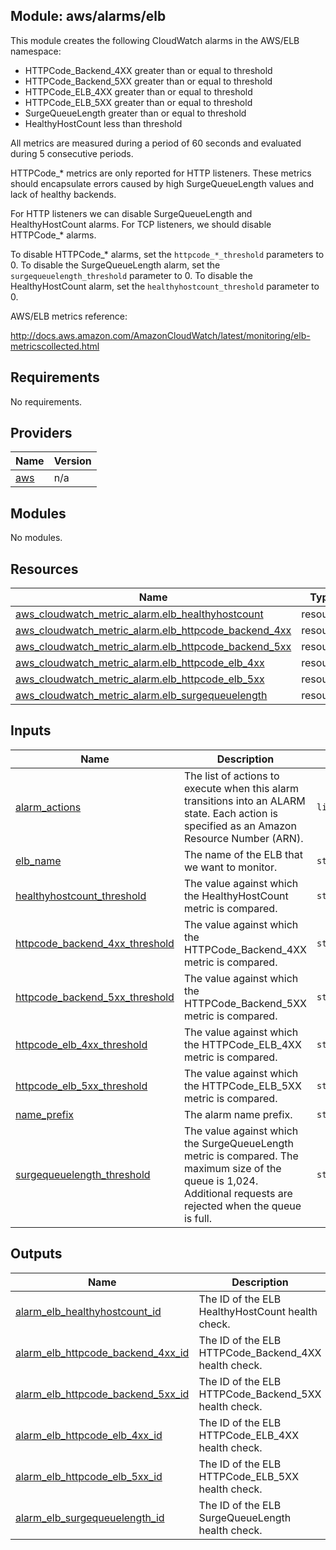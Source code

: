 ## Module: aws/alarms/elb

This module creates the following CloudWatch alarms in the
AWS/ELB namespace:

  - HTTPCode\_Backend\_4XX greater than or equal to threshold
  - HTTPCode\_Backend\_5XX greater than or equal to threshold
  - HTTPCode\_ELB\_4XX greater than or equal to threshold
  - HTTPCode\_ELB\_5XX greater than or equal to threshold
  - SurgeQueueLength greater than or equal to threshold
  - HealthyHostCount less than threshold

All metrics are measured during a period of 60 seconds and evaluated
during 5 consecutive periods.

HTTPCode\_* metrics are only reported for HTTP listeners. These metrics
should encapsulate errors caused by high SurgeQueueLength values and
lack of healthy backends.

For HTTP listeners we can disable SurgeQueueLength and HealthyHostCount
alarms. For TCP listeners, we should disable HTTPCode\_* alarms.

To disable HTTPCode\_* alarms, set the `httpcode_*_threshold` parameters to 0.
To disable the SurgeQueueLength alarm, set the `surgequeuelength_threshold`
parameter to 0.
To disable the HealthyHostCount alarm, set the `healthyhostcount_threshold`
parameter to 0.

AWS/ELB metrics reference:

http://docs.aws.amazon.com/AmazonCloudWatch/latest/monitoring/elb-metricscollected.html

## Requirements

No requirements.

## Providers

| Name | Version |
|------|---------|
| <a name="provider_aws"></a> [aws](#provider\_aws) | n/a |

## Modules

No modules.

## Resources

| Name | Type |
|------|------|
| [aws_cloudwatch_metric_alarm.elb_healthyhostcount](https://registry.terraform.io/providers/hashicorp/aws/latest/docs/resources/cloudwatch_metric_alarm) | resource |
| [aws_cloudwatch_metric_alarm.elb_httpcode_backend_4xx](https://registry.terraform.io/providers/hashicorp/aws/latest/docs/resources/cloudwatch_metric_alarm) | resource |
| [aws_cloudwatch_metric_alarm.elb_httpcode_backend_5xx](https://registry.terraform.io/providers/hashicorp/aws/latest/docs/resources/cloudwatch_metric_alarm) | resource |
| [aws_cloudwatch_metric_alarm.elb_httpcode_elb_4xx](https://registry.terraform.io/providers/hashicorp/aws/latest/docs/resources/cloudwatch_metric_alarm) | resource |
| [aws_cloudwatch_metric_alarm.elb_httpcode_elb_5xx](https://registry.terraform.io/providers/hashicorp/aws/latest/docs/resources/cloudwatch_metric_alarm) | resource |
| [aws_cloudwatch_metric_alarm.elb_surgequeuelength](https://registry.terraform.io/providers/hashicorp/aws/latest/docs/resources/cloudwatch_metric_alarm) | resource |

## Inputs

| Name | Description | Type | Default | Required |
|------|-------------|------|---------|:--------:|
| <a name="input_alarm_actions"></a> [alarm\_actions](#input\_alarm\_actions) | The list of actions to execute when this alarm transitions into an ALARM state. Each action is specified as an Amazon Resource Number (ARN). | `list(string)` | n/a | yes |
| <a name="input_elb_name"></a> [elb\_name](#input\_elb\_name) | The name of the ELB that we want to monitor. | `string` | n/a | yes |
| <a name="input_healthyhostcount_threshold"></a> [healthyhostcount\_threshold](#input\_healthyhostcount\_threshold) | The value against which the HealthyHostCount metric is compared. | `string` | `"0"` | no |
| <a name="input_httpcode_backend_4xx_threshold"></a> [httpcode\_backend\_4xx\_threshold](#input\_httpcode\_backend\_4xx\_threshold) | The value against which the HTTPCode\_Backend\_4XX metric is compared. | `string` | `"80"` | no |
| <a name="input_httpcode_backend_5xx_threshold"></a> [httpcode\_backend\_5xx\_threshold](#input\_httpcode\_backend\_5xx\_threshold) | The value against which the HTTPCode\_Backend\_5XX metric is compared. | `string` | `"80"` | no |
| <a name="input_httpcode_elb_4xx_threshold"></a> [httpcode\_elb\_4xx\_threshold](#input\_httpcode\_elb\_4xx\_threshold) | The value against which the HTTPCode\_ELB\_4XX metric is compared. | `string` | `"80"` | no |
| <a name="input_httpcode_elb_5xx_threshold"></a> [httpcode\_elb\_5xx\_threshold](#input\_httpcode\_elb\_5xx\_threshold) | The value against which the HTTPCode\_ELB\_5XX metric is compared. | `string` | `"80"` | no |
| <a name="input_name_prefix"></a> [name\_prefix](#input\_name\_prefix) | The alarm name prefix. | `string` | n/a | yes |
| <a name="input_surgequeuelength_threshold"></a> [surgequeuelength\_threshold](#input\_surgequeuelength\_threshold) | The value against which the SurgeQueueLength metric is compared. The maximum size of the queue is 1,024. Additional requests are rejected when the queue is full. | `string` | `"0"` | no |

## Outputs

| Name | Description |
|------|-------------|
| <a name="output_alarm_elb_healthyhostcount_id"></a> [alarm\_elb\_healthyhostcount\_id](#output\_alarm\_elb\_healthyhostcount\_id) | The ID of the ELB HealthyHostCount health check. |
| <a name="output_alarm_elb_httpcode_backend_4xx_id"></a> [alarm\_elb\_httpcode\_backend\_4xx\_id](#output\_alarm\_elb\_httpcode\_backend\_4xx\_id) | The ID of the ELB HTTPCode\_Backend\_4XX health check. |
| <a name="output_alarm_elb_httpcode_backend_5xx_id"></a> [alarm\_elb\_httpcode\_backend\_5xx\_id](#output\_alarm\_elb\_httpcode\_backend\_5xx\_id) | The ID of the ELB HTTPCode\_Backend\_5XX health check. |
| <a name="output_alarm_elb_httpcode_elb_4xx_id"></a> [alarm\_elb\_httpcode\_elb\_4xx\_id](#output\_alarm\_elb\_httpcode\_elb\_4xx\_id) | The ID of the ELB HTTPCode\_ELB\_4XX health check. |
| <a name="output_alarm_elb_httpcode_elb_5xx_id"></a> [alarm\_elb\_httpcode\_elb\_5xx\_id](#output\_alarm\_elb\_httpcode\_elb\_5xx\_id) | The ID of the ELB HTTPCode\_ELB\_5XX health check. |
| <a name="output_alarm_elb_surgequeuelength_id"></a> [alarm\_elb\_surgequeuelength\_id](#output\_alarm\_elb\_surgequeuelength\_id) | The ID of the ELB SurgeQueueLength health check. |
